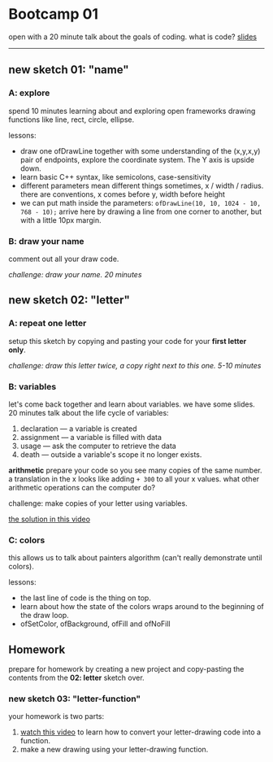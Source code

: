 # Bootcamp 01

open with a 20 minute talk about the goals of coding. what is code? [slides](https://docs.google.com/presentation/d/1LyL2s73L5CTtCaYfjDCRjG1mK-9FNm1_mgxFSXcamgQ/edit?usp=sharing)

---

## new sketch 01: "name"

### A: explore

spend 10 minutes learning about and exploring open frameworks drawing functions like line, rect, circle, ellipse.

lessons:
- draw one ofDrawLine together with some understanding of the (x,y,x,y) pair of endpoints, explore the coordinate system. The Y axis is upside down.
- learn basic C++ syntax, like semicolons, case-sensitivity
- different parameters mean different things sometimes, x / width / radius. there are conventions, x comes before y, width before height
- we can put math inside the parameters: `ofDrawLine(10, 10, 1024 - 10, 768 - 10);` arrive here by drawing a line from one corner to another, but with a little 10px margin.

### B: draw your name

comment out all your draw code.

*challenge: draw your name. 20 minutes*

## new sketch 02: "letter"

### A: repeat one letter

setup this sketch by copying and pasting your code for your **first letter only**.

*challenge: draw this letter twice, a copy right next to this one. 5-10 minutes*

### B: variables

let's come back together and learn about variables. we have some slides. 20 minutes talk about the life cycle of variables:

1. declaration — a variable is created
2. assignment — a variable is filled with data
3. usage — ask the computer to retrieve the data
4. death — outside a variable's scope it no longer exists.

**arithmetic** prepare your code so you see many copies of the same number. a translation in the x looks like adding `+ 300` to all your x values. what other arithmetic operations can the computer do?

challenge: make copies of your letter using variables. 

[the solution in this video](https://www.youtube.com/watch?v=OXtYboVDcs8)

### C: colors

this allows us to talk about painters algorithm (can't really demonstrate until colors).

lessons:

- the last line of code is the thing on top.
- learn about how the state of the colors wraps around to the beginning of the draw loop.
- ofSetColor, ofBackground, ofFill and ofNoFill

## Homework

prepare for homework by creating a new project and copy-pasting the contents from the **02: letter** sketch over.

### new sketch 03: "letter-function"

your homework is two parts:

1. [watch this video](https://www.youtube.com/watch?v=bNc5wHwXPVM) to learn how to convert your letter-drawing code into a function.
2. make a new drawing using your letter-drawing function.
